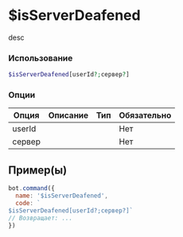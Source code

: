 # $isServerDeafened
desc
### Использование
```php
$isServerDeafened[userId?;сервер?]
```

### Опции

| Опция | Описание | Тип | Обязательно |
|--------|-------------|------|----------|
| userId |  |  | Нет | 
| сервер |  |  | Нет | 
## Пример(ы)

```javascript
bot.command({
  name: '$isServerDeafened',
  code: `
$isServerDeafened[userId?;сервер?]`
// Возвращает: ...
})
```

